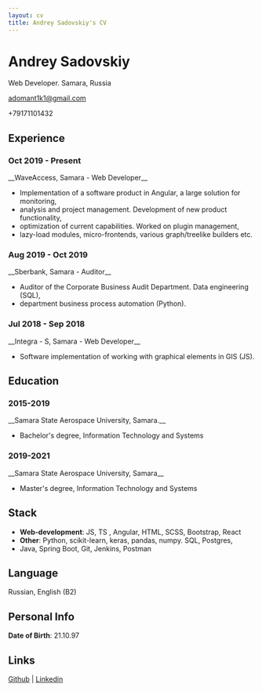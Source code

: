 ```yaml
---
layout: cv
title: Andrey Sadovskiy's CV
---
```

# Andrey Sadovskiy


Web Developer. Samara, Russia

adomant1k1@gmail.com

+79171101432


## Experience

<h3>Oct 2019 - Present</h3>
__WaveAccess, Samara - Web Developer__

- Implementation of a software product in Angular, a large solution for monitoring,
- analysis and project management. Development of new product functionality,
- optimization of current capabilities. Worked on plugin management,
- lazy-load modules, micro-frontends, various graph/treelike builders etc.

<h3>Aug 2019 - Oct 2019</h3>
__Sberbank, Samara - Auditor__

- Auditor of the Corporate Business Audit Department. Data engineering (SQL),
- department business process automation (Python). 

<h3>Jul 2018 - Sep 2018</h3>
__Integra - S, Samara - Web Developer__

- Software implementation of working with graphical elements in GIS (JS).


## Education
<h3>2015-2019</h3>
__Samara State Aerospace University, Samara.__

- Bachelor's degree, Information Technology and Systems

<h3>2019-2021</h3>
__Samara State Aerospace University, Samara__

- Master's degree, Information Technology and Systems


## Stack

- __Web-development__: JS, TS , Angular, HTML, SCSS, Bootstrap, React
- __Other__: Python, scikit-learn, keras, pandas, numpy. SQL, Postgres,
- Java, Spring Boot, Git, Jenkins, Postman


## Language

Russian, English (B2)


## Personal Info

__Date of Birth__: 21.10.97


## Links

<div style="font-size: 14px; margin-top: 0 !important" id="webaddress">
<a href="https://github.com/adomant1k1">Github</a>
| <a href="https://www.linkedin.com/in/andrey-sadovskiy-a1b798209">Linkedin</a>
</div>



<!-- ### Footer

Last updated: Febr 2022 -->



